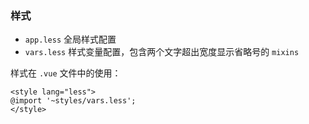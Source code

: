 ### 样式

- `app.less` 全局样式配置
- `vars.less` 样式变量配置，包含两个文字超出宽度显示省略号的 `mixins`

样式在 `.vue` 文件中的使用：

```vue
<style lang="less">
@import '~styles/vars.less';
</style>
